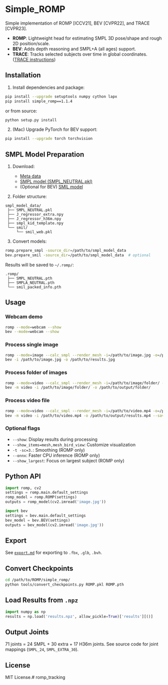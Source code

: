 # Simple_ROMP

Simple implementation of ROMP [ICCV21], BEV [CVPR22], and TRACE [CVPR23].

- **ROMP**: Lightweight head for estimating SMPL 3D pose/shape and rough 2D position/scale.
- **BEV**: Adds depth reasoning and SMPL+A (all ages) support.
- **TRACE**: Tracks selected subjects over time in global coordinates. ([TRACE instructions](trace2/README.md))

## Installation

1. Install dependencies and package:
```bash
pip install --upgrade setuptools numpy cython lapx
pip install simple_romp==1.1.4
````

or from source:

```bash
python setup.py install
```

2. (Mac) Upgrade PyTorch for BEV support:

```bash
pip install --upgrade torch torchvision
```

## SMPL Model Preparation

1. Download:

   * [Meta data](https://github.com/Arthur151/ROMP/releases/download/V2.0/smpl_model_data.zip)
   * [SMPL model (SMPL\_NEUTRAL.pkl)](https://smpl.is.tue.mpg.de/)
   * (Optional for BEV) [SMIL model](https://www.iosb.fraunhofer.de/en/competences/image-exploitation/object-recognition/sensor-networks/motion-analysis.html)

2. Folder structure:

```
smpl_model_data/
 ├── SMPL_NEUTRAL.pkl
 ├── J_regressor_extra.npy
 ├── J_regressor_h36m.npy
 ├── smpl_kid_template.npy
 └── smil/
     └── smil_web.pkl
```

3. Convert models:

```bash
romp.prepare_smpl -source_dir=/path/to/smpl_model_data
bev.prepare_smil -source_dir=/path/to/smpl_model_data  # optional
```

Results will be saved to `~/.romp/`:

```
.romp/
 ├── SMPL_NEUTRAL.pth
 ├── SMPLA_NEUTRAL.pth
 └── smil_packed_info.pth
```

## Usage

### Webcam demo

```bash
romp --mode=webcam --show
bev --mode=webcam --show
```

### Process single image

```bash
romp --mode=image --calc_smpl --render_mesh -i=/path/to/image.jpg -o=/path/to/results.jpg
bev -i /path/to/image.jpg -o /path/to/results.jpg
```

### Process folder of images

```bash
romp --mode=video --calc_smpl --render_mesh -i=/path/to/image/folder/ -o=/path/to/output/folder/
bev -m video -i /path/to/image/folder/ -o /path/to/output/folder/
```

### Process video file

```bash
romp --mode=video --calc_smpl --render_mesh -i=/path/to/video.mp4 -o=/path/to/output/results.mp4 --save_video
bev -m video -i /path/to/video.mp4 -o /path/to/output/results.mp4 --save_video
```

### Optional flags

* `--show`: Display results during processing
* `--show_items=mesh,mesh_bird_view`: Customize visualization
* `-t -sc=3.`: Smoothing (ROMP only)
* `--onnx`: Faster CPU inference (ROMP only)
* `--show_largest`: Focus on largest subject (ROMP only)

## Python API

```python
import romp, cv2
settings = romp.main.default_settings
romp_model = romp.ROMP(settings)
outputs = romp_model(cv2.imread('image.jpg'))

import bev
settings = bev.main.default_settings
bev_model = bev.BEV(settings)
outputs = bev_model(cv2.imread('image.jpg'))
```

## Export

See [`export.md`](doc/export.md) for exporting to `.fbx`, `.glb`, `.bvh`.

## Convert Checkpoints

```bash
cd /path/to/ROMP/simple_romp/
python tools/convert_checkpoints.py ROMP.pkl ROMP.pth
```

## Load Results from `.npz`

```python
import numpy as np
results = np.load('results.npz', allow_pickle=True)['results'][()]
```

## Output Joints

71 joints = 24 SMPL + 30 extra + 17 H36m joints.
See source code for joint mappings (`SMPL_24`, `SMPL_EXTRA_30`).

## License

MIT License.# romp_tracking
